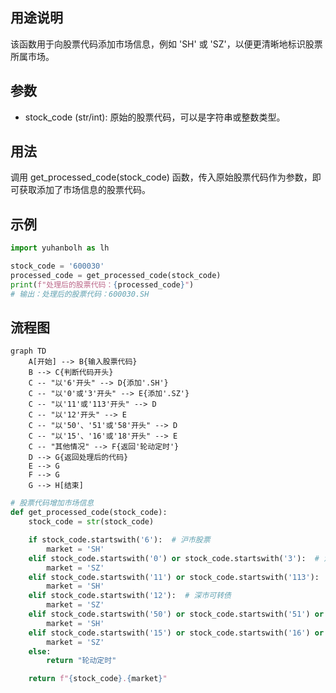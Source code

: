 ## 用途说明

该函数用于向股票代码添加市场信息，例如 'SH' 或 'SZ'，以便更清晰地标识股票所属市场。

## 参数

* stock_code (str/int): 原始的股票代码，可以是字符串或整数类型。
## 用法

调用 get_processed_code(stock_code) 函数，传入原始股票代码作为参数，即可获取添加了市场信息的股票代码。

## 示例

```python
import yuhanbolh as lh

stock_code = '600030'
processed_code = get_processed_code(stock_code)
print(f"处理后的股票代码：{processed_code}") 
# 输出：处理后的股票代码：600030.SH
```

## 流程图

```mermaid
graph TD
    A[开始] --> B{输入股票代码}
    B --> C{判断代码开头}
    C -- "以'6'开头" --> D{添加'.SH'}
    C -- "以'0'或'3'开头" --> E{添加'.SZ'}
    C -- "以'11'或'113'开头" --> D
    C -- "以'12'开头" --> E
    C -- "以'50'、'51'或'58'开头" --> D
    C -- "以'15'、'16'或'18'开头" --> E
    C -- "其他情况" --> F{返回'轮动定时'}
    D --> G{返回处理后的代码}
    E --> G
    F --> G
    G --> H[结束]
```

```python
# 股票代码增加市场信息
def get_processed_code(stock_code):
    stock_code = str(stock_code)

    if stock_code.startswith('6'):  # 沪市股票
        market = 'SH'
    elif stock_code.startswith('0') or stock_code.startswith('3'):  # 深市股票
        market = 'SZ'
    elif stock_code.startswith('11') or stock_code.startswith('113'):  # 沪市可转债
        market = 'SH'
    elif stock_code.startswith('12'):  # 深市可转债
        market = 'SZ'
    elif stock_code.startswith('50') or stock_code.startswith('51') or stock_code.startswith('58'):  # 沪市场内基金
        market = 'SH'
    elif stock_code.startswith('15') or stock_code.startswith('16') or stock_code.startswith('18'):  # 深市场内基金
        market = 'SZ'
    else:
        return "轮动定时"

    return f"{stock_code}.{market}"
```

